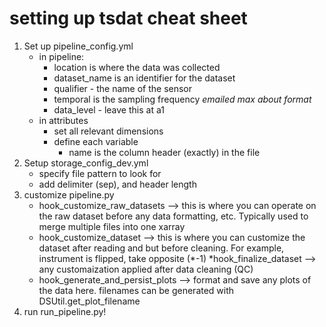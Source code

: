 # setting up tsdat cheat sheet

1. Set up pipeline_config.yml
    * in pipeline:
        - location is where the data was collected
        - dataset_name is an identifier for the dataset
        - qualifier - the name of the sensor
        - temporal is the sampling frequency *emailed max about format*
        - data_level - leave this at a1
    * in attributes
        - set all relevant dimensions 
        - define each variable
            * name is the column header (exactly) in the file
2. Setup storage_config_dev.yml
    * specify file pattern to look for
    * add delimiter (sep), and header length
3. customize pipeline.py
    * hook_customize_raw_datasets --> this is where you can operate on the raw dataset before any data formatting, etc. Typically used to merge multiple files into one xarray
    * hook_customize_dataset --> this is where you can customize the dataset after reading and but before cleaning. For example, instrument is flipped, take opposite (*-1)
    *hook_finalize_dataset --> any customaization applied after data cleaning (QC)
    * hook_generate_and_persist_plots --> format and save any plots of the data here. filenames can be generated with DSUtil.get_plot_filename
4. run run_pipeline.py!

        